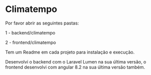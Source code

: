 # Climatempo


Por favor abrir as seguintes pastas:

1 - backend/climatempo

2 - frontend/climatempo

Tem um Readme em cada projeto para instalação e execução. 

Desenvolvi o backend com o Laravel Lumen na sua última versão, o frontend desenvolvi com angular 8.2 na sua última versão também. 


